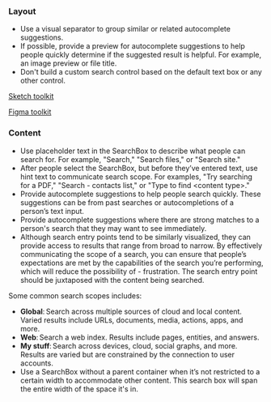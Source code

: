 ### Layout

- Use a visual separator to group similar or related autocomplete suggestions.
- If possible, provide a preview for autocomplete suggestions to help people quickly determine if the suggested result is helpful. For example, an image preview or file title.
- Don't build a custom search control based on the default text box or any other control.

[Sketch toolkit]()

[Figma toolkit]()

### Content

- Use placeholder text in the SearchBox to describe what people can search for. For example, "Search," "Search files," or "Search site."
- After people select the SearchBox, but before they’ve entered text, use hint text to communicate search scope. For examples, "Try searching for a PDF," "Search - contacts list," or "Type to find \<content type\>."
- Provide autocomplete suggestions to help people search quickly. These suggestions can be from past searches or autocompletions of a person’s text input.
- Provide autocomplete suggestions where there are strong matches to a person's search that they may want to see immediately.
- Although search entry points tend to be similarly visualized, they can provide access to results that range from broad to narrow. By effectively communicating the scope of a search, you can ensure that people’s expectations are met by the capabilities of the search you’re performing, which will reduce the possibility of - frustration. The search entry point should be juxtaposed with the content being searched.

Some common search scopes includes:

- **Global**: Search across multiple sources of cloud and local content. Varied results include URLs, documents, media, actions, apps, and more.
- **Web**: Search a web index. Results include pages, entities, and answers.
- **My stuff**: Search across devices, cloud, social graphs, and more. Results are varied but are constrained by the connection to user accounts.
- Use a SearchBox without a parent container when it’s not restricted to a certain width to accommodate other content. This search box will span the entire width of the space it's in.
